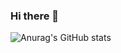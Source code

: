 ### Hi there 👋

![Anurag's GitHub stats](https://github-readme-stats.vercel.app/api?username=pedroandradev&show=reviews,discussions_started,discussions_answered,prs_merged,prs_merged_percentage)
<!--
**Sharkgsn/Sharkgsn** is a ✨ _special_ ✨ repository because its `README.md` (this file) appears on your GitHub profile.

Here are some ideas to get you started:

- 🔭 I’m currently working on ...
- 🌱 I’m currently learning ...
- 👯 I’m looking to collaborate on ...
- 🤔 I’m looking for help with ...
- 💬 Ask me about ...
- 📫 How to reach me: ...
- 😄 Pronouns: ...
- ⚡ Fun fact: ...
-->
